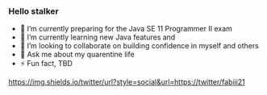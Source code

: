 ### Hello stalker

- 🔭 I’m currently preparing for the Java SE 11 Programmer II exam 
- 🌱 I’m currently learning new Java features and 
- 👯 I’m looking to collaborate on building confidence in myself and others
- 💬 Ask me about my quarentine life
- ⚡ Fun fact, TBD

https://img.shields.io/twitter/url?style=social&url=https://twitter/fabiii21
